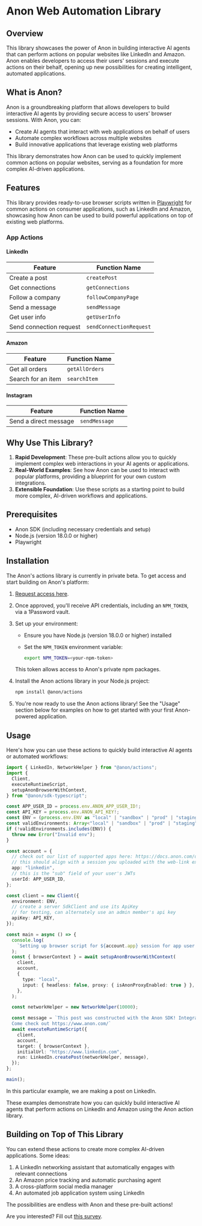 # Anon Web Automation Library

## Overview

This library showcases the power of Anon in building interactive AI agents that can perform actions on popular websites
like LinkedIn and Amazon. Anon enables developers to access their users' sessions and execute actions on their behalf,
opening up new possibilities for creating intelligent, automated applications.

## What is Anon?

Anon is a groundbreaking platform that allows developers to build interactive AI agents by providing secure access to
users' browser sessions. With Anon, you can:

- Create AI agents that interact with web applications on behalf of users
- Automate complex workflows across multiple websites
- Build innovative applications that leverage existing web platforms

This library demonstrates how Anon can be used to quickly implement common actions on popular websites, serving as a
foundation for more complex AI-driven applications.

## Features

This library provides ready-to-use browser scripts written in [Playwright](https://playwright.dev/) for common actions
on consumer applications, such as LinkedIn and Amazon, showcasing how Anon can be used to build powerful applications
on top of existing web platforms.

### App Actions

#### LinkedIn

| Feature                   | Function Name           |
|---------------------------|-------------------------|
| Create a post             | `createPost`            |
| Get connections           | `getConnections`        |
| Follow a company          | `followCompanyPage`     |
| Send a message            | `sendMessage`           |
| Get user info             | `getUserInfo`           |
| Send connection request   | `sendConnectionRequest` |

#### Amazon

| Feature           | Function Name |
|-------------------|---------------|
| Get all orders    | `getAllOrders`|
| Search for an item| `searchItem`  |

#### Instagram

| Feature              | Function Name |
|----------------------|---------------|
| Send a direct message| `sendMessage` |

## Why Use This Library?

1. **Rapid Development**: These pre-built actions allow you to quickly implement complex web interactions in your AI
agents or applications.
2. **Real-World Examples**: See how Anon can be used to interact with popular platforms, providing a blueprint for your
own custom integrations.
3. **Extensible Foundation**: Use these scripts as a starting point to build more complex, AI-driven workflows and
applications.

## Prerequisites

- Anon SDK (including necessary credentials and setup)
- Node.js (version 18.0.0 or higher)
- Playwright

## Installation

The Anon's actions library is currently in private beta. To get access and start building on Anon's platform:

1. [Request access here](https://anondotcom.typeform.com/request-access).

2. Once approved, you'll receive API credentials, including an `NPM_TOKEN`, via a 1Password vault.

3. Set up your environment:
   - Ensure you have Node.js (version 18.0.0 or higher) installed
   - Set the `NPM_TOKEN` environment variable:

     ```bash
     export NPM_TOKEN=<your-npm-token>
     ```

   This token allows access to Anon's private npm packages.

4. Install the Anon actions library in your Node.js project:

   ```bash
   npm install @anon/actions
   ```

5. You're now ready to use the Anon actions library! See the "Usage" section below for examples on how to get started
with your first Anon-powered application.

## Usage

Here's how you can use these actions to quickly build interactive AI agents or automated workflows:

```ts
import { LinkedIn, NetworkHelper } from "@anon/actions";
import {
  Client,
  executeRuntimeScript,
  setupAnonBrowserWithContext,
} from "@anon/sdk-typescript";

const APP_USER_ID = process.env.ANON_APP_USER_ID!;
const API_KEY = process.env.ANON_API_KEY!;
const ENV = (process.env.ENV as "local" | "sandbox" | "prod" | "staging") || "sandbox";
const validEnvironments: Array<"local" | "sandbox" | "prod" | "staging"> = ["local", "sandbox", "prod", "staging"];
if (!validEnvironments.includes(ENV)) {
  throw new Error("Invalid env");
}

const account = {
  // check out our list of supported apps here: https://docs.anon.com/docs/getting-started/overview
  // this should align with a session you uploaded with the web-link example
  app: "linkedin",
  // this is the "sub" field of your user's JWTs
  userId: APP_USER_ID,
};

const client = new Client({
  environment: ENV,
  // create a server SdkClient and use its ApiKey
  // for testing, can alternately use an admin member's api key
  apiKey: API_KEY,
});

const main = async () => {
  console.log(
    `Setting up browser script for ${account.app} session for app user id ${APP_USER_ID}`,
  );
  const { browserContext } = await setupAnonBrowserWithContext(
    client,
    account,
    {
      type: "local",
      input: { headless: false, proxy: { isAnonProxyEnabled: true } },
    },
  );

  const networkHelper = new NetworkHelper(10000);

  const message = `This post was constructed with the Anon SDK! Integrate your AI apps to the real world using Anon. 
  Come check out https://www.anon.com/`
  await executeRuntimeScript({
    client,
    account,
    target: { browserContext },
    initialUrl: "https://www.linkedin.com",
    run: LinkedIn.createPost(networkHelper, message),
  });
};

main();
```

In this particular example, we are making a post on LinkedIn.

These examples demonstrate how you can quickly build interactive AI agents that perform actions on LinkedIn and Amazon
using the Anon action library.

## Building on Top of This Library

You can extend these actions to create more complex AI-driven applications. Some ideas:

1. A LinkedIn networking assistant that automatically engages with relevant connections
2. An Amazon price tracking and automatic purchasing agent
3. A cross-platform social media manager
4. An automated job application system using LinkedIn

The possibilities are endless with Anon and these pre-built actions!

Are you interested? Fill out [this survey]([https://anondotcom.typeform.com/request-access).
